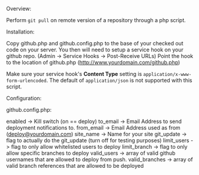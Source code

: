 Overview:

Perform `git pull` on remote version of a repository through a php script.

Installation:

Copy github.php and github.config.php to the base of your checked out code on your server.  You then will need to setup a service hook on your github repo.  (Admin -> Service Hooks -> Post-Receive URLs)  Point the hook to the location of github.php (http://www.yourdomain.com/github.php)

Make sure your service hook's **Content Type** setting is `application/x-www-form-urlencoded`.  The default of `application/json` is not supported with this script.

Configuration:

github.config.php:

enabled -> Kill switch (on == deploy)
to_email ->  Email Address to send deployment notifications to.
from_email -> Email Address used as from (deploy@yourdomain.com)
site_name -> Name for your site
git_update -> flag to actually do the git_update (turn off for testing purposes)
limit_users -> flag to only allow whitelisted users to deploy
limit_branch -> flag to only allow specific branches to deploy
valid_users -> array of valid github usernames that are allowed to deploy from push.
valid_branches -> array of valid branch references that are allowed to be deployed
